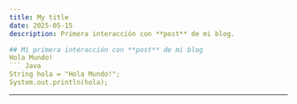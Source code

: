 ```yaml
---
title: My title
date: 2025-05-15
description: Primera interacción con **post** de mi blog.

## Mi primera interacción con **post** de mi blog
Hola Mundo!
``` Java
String hola = "Hola Mundo!";
System.out.println(hola);
```
---
```



